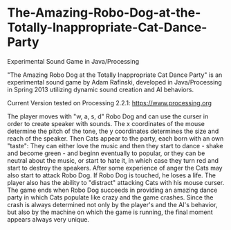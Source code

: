 The-Amazing-Robo-Dog-at-the-Totally-Inappropriate-Cat-Dance-Party
=================================================================

Experimental Sound Game in Java/Processing


"The Amazing Robo Dog at the Totally Inappropriate Cat Dance Party" is
an experimental sound game by Adam Rafinski, developed in
Java/Processing in Spring 2013 utilizing dynamic sound creation and AI
behaviors.

Current Version tested on Processing 2.2.1: https://www.processing.org

The player moves with "w, a, s, d" Robo Dog and can use the curser in
order to create speaker with sounds. The x coordinates of the mouse
determine the pitch of the tone, the y coordinates determines the size
and reach of the speaker. Then Cats appear to the party, each born with
an own "taste": They can either love the music and then they start to
dance - shake and become green - and beginn eventually to popular, or
they can be neutral about the music, or start to hate it, in which case
they turn red and start to destroy the speakers. After some experience
of anger the Cats may also start to attack Robo Dog. If Robo Dog is
touched, he loses a life. The player also has the ability to "distract"
attacking Cats with his mouse curser. The game ends when Robo Dog
succeeds in providing an amazing dance party in which Cats populate
like crazy and the game crashes. Since the crash is always determined
not only by the player's and the AI's behavior, but also by the machine
on which the game is running, the final moment appears always very
unique.
